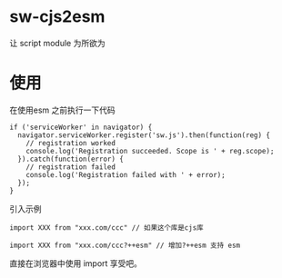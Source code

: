 # sw-cjs2esm
让 script module 为所欲为 


# 使用

在使用esm 之前执行一下代码
```
if ('serviceWorker' in navigator) {
  navigator.serviceWorker.register('sw.js').then(function(reg) {
    // registration worked
    console.log('Registration succeeded. Scope is ' + reg.scope);
  }).catch(function(error) {
    // registration failed
    console.log('Registration failed with ' + error);
  });
}
```

引入示例
```
import XXX from "xxx.com/ccc" // 如果这个库是cjs库

import XXX from "xxx.com/ccc?++esm" // 增加?++esm 支持 esm

```


直接在浏览器中使用 import 享受吧。
